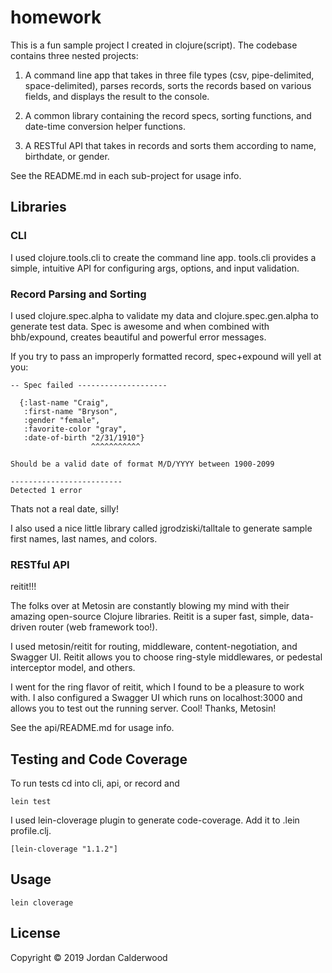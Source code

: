 # homework

This is a fun sample project I created in clojure(script). The codebase contains three nested projects:

1. A command line app that takes in three file types (csv, pipe-delimited, space-delimited), parses records, sorts the records based on various fields, and displays the result to the console.  

2. A common library containing the record specs, sorting functions, and date-time conversion helper functions.

3. A RESTful API that takes in records and sorts them according to name, birthdate, or gender.

See the README.md in each sub-project for usage info.

## Libraries

### CLI

I used clojure.tools.cli to create the command line app. tools.cli provides a simple, intuitive API for configuring args, options, and input validation.

### Record Parsing and Sorting

I used clojure.spec.alpha to validate my data and clojure.spec.gen.alpha to generate test data. Spec is awesome and when combined with bhb/expound, creates beautiful and powerful error messages.

If you try to pass an improperly formatted record, spec+expound will yell at you:

```
-- Spec failed --------------------

  {:last-name "Craig",
   :first-name "Bryson",
   :gender "female",
   :favorite-color "gray",
   :date-of-birth "2/31/1910"}
                  ^^^^^^^^^^^

Should be a valid date of format M/D/YYYY between 1900-2099

-------------------------
Detected 1 error
```
Thats not a real date, silly!

I also used a nice little library called jgrodziski/talltale to generate sample first names, last names, and colors. 

### RESTful API

reitit!!!

The folks over at Metosin are constantly blowing my mind with their amazing open-source Clojure libraries. Reitit is a super fast, simple, data-driven router (web framework too!).

I used metosin/reitit for routing, middleware, content-negotiation, and Swagger UI. Reitit allows you to choose ring-style middlewares, or pedestal interceptor model, and others.

I went for the ring flavor of reitit, which I found to be a pleasure to work with. I also configured a Swagger UI which runs on 
localhost:3000 and allows you to test out the running server. Cool! Thanks, Metosin!

See the api/README.md for usage info.

## Testing and Code Coverage

To run tests cd into cli, api, or record and 
```
lein test
```

I used lein-cloverage plugin to generate code-coverage. Add it to .lein profile.clj.

```clojure_projects
[lein-cloverage "1.1.2"]
```

## Usage
```
lein cloverage
```

## License

Copyright © 2019 Jordan Calderwood
